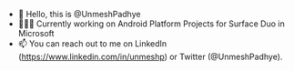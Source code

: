 - 👋 Hello, this is @UnmeshPadhye
- 👨🏻‍💻 Currently working on Android Platform Projects for Surface Duo in Microsoft
- 📫 You can reach out to me on LinkedIn (https://www.linkedin.com/in/unmeshp) or Twitter (@UnmeshPadhye). 

<!---
UnmeshPadhye/UnmeshPadhye is a ✨ special ✨ repository because its `README.md` (this file) appears on your GitHub profile.
You can click the Preview link to take a look at your changes.
--->
